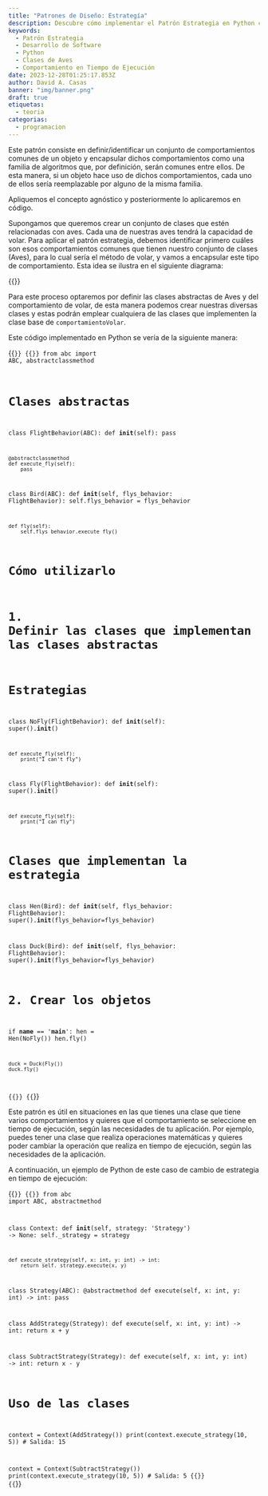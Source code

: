 ```yaml
---
title: "Patrones de Diseño: Estrategía"
description: Descubre cómo implementar el Patrón Estrategia en Python con un enfoque práctico en clases de aves, optimizando comportamientos flexibles en tiempo de ejecución
keywords:
  - Patrón Estrategia
  - Desarrollo de Software
  - Python
  - Clases de Aves
  - Comportamiento en Tiempo de Ejecución
date: 2023-12-28T01:25:17.853Z
author: David A. Casas
banner: "img/banner.png"
draft: true
etiquetas:
  - teoria
categorias:
  - programacion
---
```

Este patrón consiste en definir/identificar un conjunto de comportamientos comunes de un objeto y encapsular dichos comportamientos como una familia de algoritmos que, por definición, serán comunes entre ellos. De esta manera, si un objeto hace uso de dichos comportamientos, cada uno de ellos sería reemplazable por alguno de la misma familia.

Apliquemos el concepto agnóstico y posteriormente lo aplicaremos en código.

Supongamos que queremos crear un conjunto de clases que estén relacionadas con aves. Cada una de nuestras aves tendrá la capacidad de volar. Para aplicar el patrón estrategia, debemos identificar primero cuáles son esos comportamientos comunes que tienen nuestro conjunto de clases (Aves), para lo cual sería el método de volar, y vamos a encapsular este tipo de comportamiento. Esta idea se ilustra en el siguiente diagrama:

{{<imageWebp src="img/uml.png">}}

Para este proceso optaremos por definir las clases abstractas de Aves y del comportamiento de volar, de esta manera podemos crear nuestras diversas clases y estas podrán emplear cualquiera de las clases que implementen la clase base de `comportamientoVolar`.

Este código implementado en Python se vería de la siguiente manera:

{{<code filename="birds.py">}}
{{<highlight python>}}
from abc import ABC, abstractclassmethod

# Clases abstractas
class FlightBehavior(ABC):
    def __init__(self):
        pass

    @abstractclassmethod
    def execute_fly(self):
        pass

class Bird(ABC):
    def __init__(self, flys_behavior: FlightBehavior):
        self.flys_behavior = flys_behavior

    def fly(self):
        self.flys_behavior.execute_fly()

# Cómo utilizarlo
# 1. Definir las clases que implementan las clases abstractas

# Estrategias
class NoFly(FlightBehavior):
    def __init__(self):
        super().__init__()

    def execute_fly(self):
        print("I can't fly")

class Fly(FlightBehavior):
    def __init__(self):
        super().__init__()

    def execute_fly(self):
        print("I can fly")

# Clases que implementan la estrategia
class Hen(Bird):
    def __init__(self, flys_behavior: FlightBehavior):
        super().__init__(flys_behavior=flys_behavior)

class Duck(Bird):
    def __init__(self, flys_behavior: FlightBehavior):
        super().__init__(flys_behavior=flys_behavior)

# 2. Crear los objetos
if __name__ == '__main__':
    hen = Hen(NoFly())
    hen.fly()

    duck = Duck(Fly())
    duck.fly()
{{</highlight>}}
{{</code >}}

Este patrón es útil en situaciones en las que tienes una clase que tiene varios comportamientos y quieres que el comportamiento se seleccione en tiempo de ejecución, según las necesidades de tu aplicación. Por ejemplo, puedes tener una clase que realiza operaciones matemáticas y quieres poder cambiar la operación que realiza en tiempo de ejecución, según las necesidades de la aplicación.

A continuación, un ejemplo de Python de este caso de cambio de estrategia en tiempo de ejecución:

{{<code filename="strategy.py">}}
{{<highlight python>}}
from abc import ABC, abstractmethod

class Context:
    def __init__(self, strategy: 'Strategy') -> None:
        self._strategy = strategy

    def execute_strategy(self, x: int, y: int) -> int:
        return self._strategy.execute(x, y)

class Strategy(ABC):
    @abstractmethod
    def execute(self, x: int, y: int) -> int:
        pass

class AddStrategy(Strategy):
    def execute(self, x: int, y: int) -> int:
        return x + y

class SubtractStrategy(Strategy):
    def execute(self, x: int, y: int) -> int:
        return x - y

# Uso de las clases
context = Context(AddStrategy())
print(context.execute_strategy(10, 5))  # Salida: 15

context = Context(SubtractStrategy())
print(context.execute_strategy(10, 5))  # Salida: 5
{{</highlight>}}
{{</code >}}